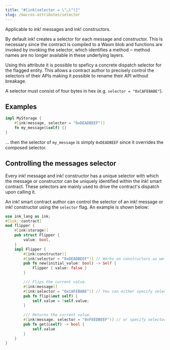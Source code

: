 ```yaml
---
title: "#[ink(selector = \"…\")]"
slug: /macros-attributes/selector
---
```


Applicable to ink! messages and ink! constructors.

By default ink! creates a selector for each message and constructor.
This is necessary since the contract is compiled to a Wasm blob and functions are invoked by invoking the
selector, which identifies a method ‒ method names are no longer available in these underlying layers.

Using this attribute it is possible to speficy a concrete dispatch selector for the flagged entity. This allows a contract author to precisely control the selectors of their APIs making it possible to rename their API without breakage.

A selector must consist of four bytes in hex (e.g. `selector = "0xCAFEBABE"`).

## Examples

```rust
impl MyStorage {
    #[ink(message, selector = "0xDEADBEEF")]
    fn my_message(&self) {}
}
```
… then the selector of `my_message` is simply `0xDEADBEEF` since it overrides
the composed selector.

## Controlling the messages selector

Every ink! message and ink! constructor has a unique selector with which the
message or constructor can be uniquely identified within the ink! smart contract.
These selectors are mainly used to drive the contract's dispatch upon calling it.

An ink! smart contract author can control the selector of an ink! message or ink!
constructor using the `selector` flag. An example is shown below:

```rust
use ink_lang as ink;
#[ink::contract]
mod flipper {
    #[ink(storage)]
    pub struct Flipper {
        value: bool,
    }
    impl Flipper {
        #[ink(constructor)]
        #[ink(selector = "0xDEADBEEF")] // Works on constructors as well.
        pub fn new(initial_value: bool) -> Self {
            Flipper { value: false }
        }

        /// Flips the current value.
        #[ink(message)]
        #[ink(selector = "0xCAFEBABE")] // You can either specify selector out-of-line.
        pub fn flip(&mut self) {
            self.value = !self.value;
        }
        
        /// Returns the current value.
        #[ink(message, selector = "0xFEEDBEEF")] // or specify selector inline.
        pub fn get(&self) -> bool {
            self.value
        }
    }
}
```
